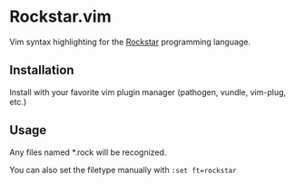 # Rockstar.vim

Vim syntax highlighting for the [Rockstar](https://github.com/dylanbeattie/rockstar) programming language.

## Installation

Install with your favorite vim plugin manager (pathogen, vundle, vim-plug, etc.)

## Usage

Any files named *.rock will be recognized.

You can also set the filetype manually with `:set ft=rockstar`
